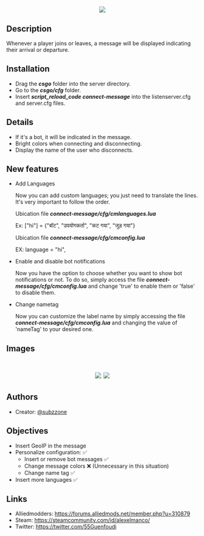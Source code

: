 <h1 align="center">
 <img src="https://i.imgur.com/Dms5orM.jpeg" />
<br>
</h1>

## Description

Whenever a player joins or leaves, a message will be displayed indicating their arrival or departure.

## Installation

- Drag the ***csgo*** folder into the server directory.
- Go to the ***csgo/cfg*** folder.
- Insert ***script_reload_code connect-message*** into the listenserver.cfg and server.cfg files.

## Details

- If it's a bot, it will be indicated in the message.
- Bright colors when connecting and disconnecting.
- Display the name of the user who disconnects.

## New features

- Add Languages

  Now you can add custom languages; you just need to translate the lines. It's very important to follow the order.

  Ubication file ***connect-message/cfg/cmlanguages.lua***

  Ex: ["hi"] = {"बॉट", "उपयोगकर्ता", "कट गया", "जुड़ गया"}

  Ubication file ***connect-message/cfg/cmconfig.lua***
  
  EX: language = "hi",

- Enable and disable bot notifications
  
  Now you have the option to choose whether you want to show bot notifications or not. To do so, simply access the file ***connect-message/cfg/cmconfig.lua*** and change 'true' to enable them or 'false' to disable them.
 
- Change nametag

  Now you can customize the label name by simply accessing the file ***connect-message/cfg/cmconfig.lua***  and changing the value of 'nameTag' to your desired one.
## Images

<h1 align="center">
 <img src="https://i.imgur.com/7IYsl1g.png" />
 <img src="https://i.imgur.com/nAPmx6r.png" />
<br>
</h1>


## Authors

- Creator: [@subzzone](https://github.com/subzzone)

## Objectives

- Insert GeoIP in the message 
- Personalize configuration: ✅
  - Insert or remove bot messages ✅
  - Change message colors ❌ (Unnecessary in this situation)
  - Change name tag ✅
- Insert more languages ✅

## Links

- Alliedmodders: https://forums.alliedmods.net/member.php?u=310879
- Steam: https://steamcommunity.com/id/alexelmanco/
- Twitter: https://twitter.com/55Guenfoudi






